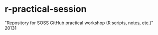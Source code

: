 # r-practical-session
"Repository for SOSS GitHub practical workshop (R scripts, notes, etc.)"   20131
